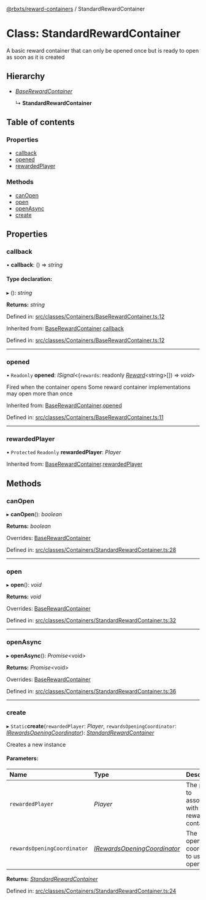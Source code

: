 [@rbxts/reward-containers](../README.md) / StandardRewardContainer

# Class: StandardRewardContainer

A basic reward container that can only be opened once but is ready to open as soon as it is created

## Hierarchy

* [*BaseRewardContainer*](baserewardcontainer.md)

  ↳ **StandardRewardContainer**

## Table of contents

### Properties

- [callback](standardrewardcontainer.md#callback)
- [opened](standardrewardcontainer.md#opened)
- [rewardedPlayer](standardrewardcontainer.md#rewardedplayer)

### Methods

- [canOpen](standardrewardcontainer.md#canopen)
- [open](standardrewardcontainer.md#open)
- [openAsync](standardrewardcontainer.md#openasync)
- [create](standardrewardcontainer.md#create)

## Properties

### callback

• **callback**: () => *string*

#### Type declaration:

▸ (): *string*

**Returns:** *string*

Defined in: [src/classes/Containers/BaseRewardContainer.ts:12](https://github.com/Bytebit-Org/roblox-RewardContainers/blob/7501d5d/src/classes/Containers/BaseRewardContainer.ts#L12)

Inherited from: [BaseRewardContainer](baserewardcontainer.md).[callback](baserewardcontainer.md#callback)

Defined in: [src/classes/Containers/BaseRewardContainer.ts:12](https://github.com/Bytebit-Org/roblox-RewardContainers/blob/7501d5d/src/classes/Containers/BaseRewardContainer.ts#L12)

___

### opened

• `Readonly` **opened**: *ISignal*<(`rewards`: readonly [*Reward*](../README.md#reward)<string\>[]) => *void*\>

Fired when the container opens
Some reward container implementations may open more than once

Inherited from: [BaseRewardContainer](baserewardcontainer.md).[opened](baserewardcontainer.md#opened)

Defined in: [src/classes/Containers/BaseRewardContainer.ts:11](https://github.com/Bytebit-Org/roblox-RewardContainers/blob/7501d5d/src/classes/Containers/BaseRewardContainer.ts#L11)

___

### rewardedPlayer

• `Protected` `Readonly` **rewardedPlayer**: *Player*

Inherited from: [BaseRewardContainer](baserewardcontainer.md).[rewardedPlayer](baserewardcontainer.md#rewardedplayer)

## Methods

### canOpen

▸ **canOpen**(): *boolean*

**Returns:** *boolean*

Overrides: [BaseRewardContainer](baserewardcontainer.md)

Defined in: [src/classes/Containers/StandardRewardContainer.ts:28](https://github.com/Bytebit-Org/roblox-RewardContainers/blob/7501d5d/src/classes/Containers/StandardRewardContainer.ts#L28)

___

### open

▸ **open**(): *void*

**Returns:** *void*

Overrides: [BaseRewardContainer](baserewardcontainer.md)

Defined in: [src/classes/Containers/StandardRewardContainer.ts:32](https://github.com/Bytebit-Org/roblox-RewardContainers/blob/7501d5d/src/classes/Containers/StandardRewardContainer.ts#L32)

___

### openAsync

▸ **openAsync**(): *Promise*<void\>

**Returns:** *Promise*<void\>

Overrides: [BaseRewardContainer](baserewardcontainer.md)

Defined in: [src/classes/Containers/StandardRewardContainer.ts:36](https://github.com/Bytebit-Org/roblox-RewardContainers/blob/7501d5d/src/classes/Containers/StandardRewardContainer.ts#L36)

___

### create

▸ `Static`**create**(`rewardedPlayer`: *Player*, `rewardsOpeningCoordinator`: [*IRewardsOpeningCoordinator*](../interfaces/irewardsopeningcoordinator.md)): [*StandardRewardContainer*](standardrewardcontainer.md)

Creates a new instance

#### Parameters:

Name | Type | Description |
:------ | :------ | :------ |
`rewardedPlayer` | *Player* | The player to associate with the reward container   |
`rewardsOpeningCoordinator` | [*IRewardsOpeningCoordinator*](../interfaces/irewardsopeningcoordinator.md) | The opening coordinator to use upon opening    |

**Returns:** [*StandardRewardContainer*](standardrewardcontainer.md)

Defined in: [src/classes/Containers/StandardRewardContainer.ts:24](https://github.com/Bytebit-Org/roblox-RewardContainers/blob/7501d5d/src/classes/Containers/StandardRewardContainer.ts#L24)

